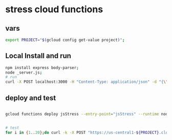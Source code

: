 # stress cloud functions
## vars
```bash
export PROJECT="$(gcloud config get-value project)";
```

## Local Install and run
```bash
npm install express body-parser;
node _server.js;
# run
curl -X POST localhost:3000 -H "Content-Type: application/json" -d "{\"timeSleep\":2, \"date\":\"$(date -u '+%Y-%m-%d_%H:%M:%S.%N')\"}";
```

## deploy and test
```bash

gcloud functions deploy jsStress --entry-point="jsStress" --runtime nodejs10 --memory=128 --timeout=60 --trigger-http --project=${PROJECT};


# test
for i in {1..20};do curl -k -X POST "https://us-central1-${PROJECT}.cloudfunctions.net/jsStress" -H "Content-Type: application/json" -d "{\"timeSleep\":2, \"date\":\"$(date -u '+%Y-%m-%d_%H:%M:%S.%N')-${i}\"}" & date; done;



```